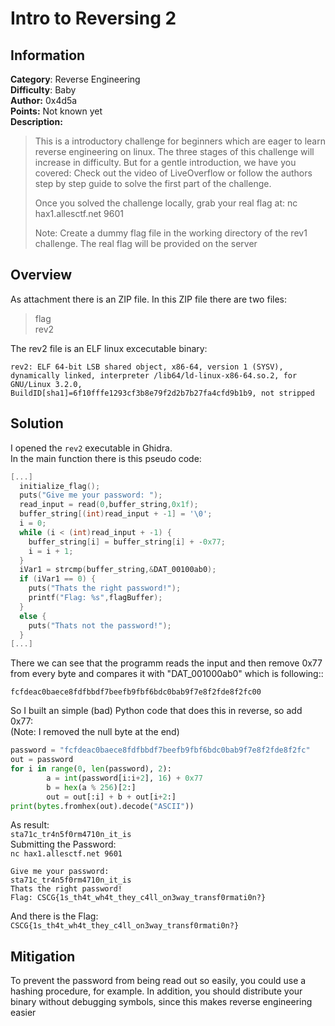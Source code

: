 # Intro to Reversing 2

## Information
**Category**: Reverse Engineering    
**Difficulty**: Baby  
**Author:** 0x4d5a  
**Points:** Not known yet  
**Description:**
>This is a introductory challenge for beginners which are eager to learn reverse engineering on linux. The three stages of this challenge will increase in difficulty. But for a gentle introduction, we have you covered: Check out the video of LiveOverflow or follow the authors step by step guide to solve the first part of the challenge.
>
>Once you solved the challenge locally, grab your real flag at: nc hax1.allesctf.net 9601
>
>Note: Create a dummy flag file in the working directory of the rev1 challenge. The real flag will be provided on the server

## Overview

As attachment there is an ZIP file.
In this ZIP file there are two files:
>flag   
>rev2

The rev2 file is an ELF linux excecutable binary:   
```
rev2: ELF 64-bit LSB shared object, x86-64, version 1 (SYSV), dynamically linked, interpreter /lib64/ld-linux-x86-64.so.2, for GNU/Linux 3.2.0, BuildID[sha1]=6f10fffe1293cf3b8e79f2d2b7b27fa4cfd9b1b9, not stripped
```

## Solution
I opened the `rev2` executable in Ghidra.  
In the main function there is this pseudo code:
```c
[...]
  initialize_flag();
  puts("Give me your password: ");
  read_input = read(0,buffer_string,0x1f);
  buffer_string[(int)read_input + -1] = '\0';
  i = 0;
  while (i < (int)read_input + -1) {
    buffer_string[i] = buffer_string[i] + -0x77;
    i = i + 1;
  }
  iVar1 = strcmp(buffer_string,&DAT_00100ab0);
  if (iVar1 == 0) {
    puts("Thats the right password!");
    printf("Flag: %s",flagBuffer);
  }
  else {
    puts("Thats not the password!");
  }
[...]
```
There we can see that the programm reads the input and then remove 0x77 from every byte and compares it with "DAT_001000ab0" which is following::
```hex
fcfdeac0baece8fdfbbdf7beefb9fbf6bdc0bab9f7e8f2fde8f2fc00
```
So I built an simple (bad) Python code that does this in reverse, so add 0x77:  
(Note: I removed the null byte at the end)
```python
password = "fcfdeac0baece8fdfbbdf7beefb9fbf6bdc0bab9f7e8f2fde8f2fc"
out = password
for i in range(0, len(password), 2):
        a = int(password[i:i+2], 16) + 0x77
        b = hex(a % 256)[2:]
        out = out[:i] + b + out[i+2:]
print(bytes.fromhex(out).decode("ASCII"))
```
As result:   
`sta71c_tr4n5f0rm4710n_it_is`   
Submitting the Password:   
`nc hax1.allesctf.net 9601`
```
Give me your password:
sta71c_tr4n5f0rm4710n_it_is
Thats the right password!
Flag: CSCG{1s_th4t_wh4t_they_c4ll_on3way_transf0rmati0n?}
```
And there is the Flag:   
`CSCG{1s_th4t_wh4t_they_c4ll_on3way_transf0rmati0n?}`

## Mitigation

To prevent the password from being read out so easily, you could use a hashing procedure, for example.
In addition, you should distribute your binary without debugging symbols, since this makes reverse engineering easier

